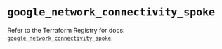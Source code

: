 # `google_network_connectivity_spoke`

Refer to the Terraform Registry for docs: [`google_network_connectivity_spoke`](https://registry.terraform.io/providers/hashicorp/google-beta/5.42.0/docs/resources/google_network_connectivity_spoke).
